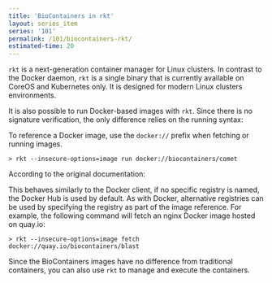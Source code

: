 ```yaml
---
title: 'BioContainers in rkt'
layout: series_item
series: '101'
permalink: /101/biocontainers-rkt/
estimated-time: 20
---
```


`rkt` is a next-generation container manager for Linux clusters. In contrast to the Docker daemon,
`rkt` is a single binary that is currently available on CoreOS and Kubernetes only. It is designed for modern Linux clusters environments.

It is also possible to run Docker-based images with `rkt`. Since there is no signature verification, the only difference relies on the running syntax:

To reference a Docker image, use the `docker://` prefix when fetching or running images.

~~~
> rkt --insecure-options=image run docker://biocontainers/comet
~~~

According to the original documentation:

This behaves similarly to the Docker client, if no specific registry is named, the Docker Hub is used by default.
As with Docker, alternative registries can be used by specifying the registry as part of the image reference. For example, the following command will fetch an nginx Docker image hosted on quay.io:

~~~
> rkt --insecure-options=image fetch docker://quay.io/biocontainers/blast
~~~

Since the BioContainers images have no difference from traditional containers, you can also use `rkt` to manage and execute the containers.
